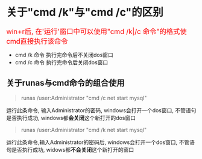 <!-- 因为害怕就不去做某件事，那也太愚蠢了吧！ -->
# 关于"cmd /k"与"cmd /c"的区别

<font size=4 color=red>win+r后, 在'运行'窗口中可以使用"cmd /k|/c 命令"的格式使cmd直接执行该命令</font>

- cmd /k 命令
  执行完命令后不关闭dos窗口
- cmd /c 命令
  执行完命令后关闭dos窗口

## 关于runas与cmd命令的组合使用

> runas /user:Administrator "cmd /c net start mysql"

运行此条命令, 输入Administrator的密码, windows会打开一个dos窗口, 不管语句是否执行成功, windows都**会关闭**这个新打开的dos窗口

> runas /user:Administrator "cmd /k net start mysql"

运行此条命令,输入Administrator的密码后, windows会打开一个dos窗口, 不管语句是否执行成功, widows都**不会关闭**这个新打开的窗口

